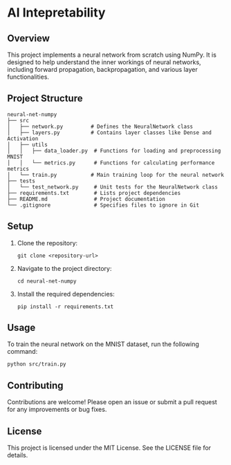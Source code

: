 # AI Intepretability
## Overview
This project implements a neural network from scratch using NumPy. It is designed to help understand the inner workings of neural networks, including forward propagation, backpropagation, and various layer functionalities.

## Project Structure
```
neural-net-numpy
├── src
│   ├── network.py         # Defines the NeuralNetwork class
│   ├── layers.py          # Contains layer classes like Dense and Activation
│   ├── utils
│   │   ├── data_loader.py  # Functions for loading and preprocessing MNIST
│   │   └── metrics.py      # Functions for calculating performance metrics
│   └── train.py           # Main training loop for the neural network
├── tests
│   └── test_network.py     # Unit tests for the NeuralNetwork class
├── requirements.txt        # Lists project dependencies
├── README.md               # Project documentation
└── .gitignore              # Specifies files to ignore in Git
```

## Setup
1. Clone the repository:
   ```
   git clone <repository-url>
   ```
2. Navigate to the project directory:
   ```
   cd neural-net-numpy
   ```
3. Install the required dependencies:
   ```
   pip install -r requirements.txt
   ```

## Usage
To train the neural network on the MNIST dataset, run the following command:
```
python src/train.py
```

## Contributing
Contributions are welcome! Please open an issue or submit a pull request for any improvements or bug fixes.

## License
This project is licensed under the MIT License. See the LICENSE file for details.